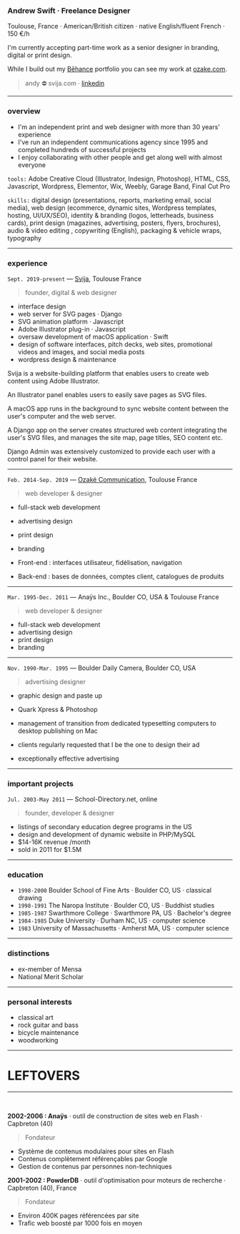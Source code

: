 
### Andrew Swift · Freelance Designer

Toulouse, France · American/British citizen · native English/fluent French · 150 €/h

I'm currently accepting part-time work as a senior designer in branding, digital or print design.

While I build out my [Bēhance](https://www.behance.net/andrewswift) portfolio you can see my work at [ozake.com](https://ozake.com).
> andy ⛔ svija.com · [linkedin](https://www.linkedin.com/in/andrew-swift-89415014b/)

---
### overview

- I'm an independent print and web designer with more than 30 years' experience
- I've run an independent communications agency since 1995 and completed hundreds of successful projects
- I enjoy collaborating with other people and get along well with almost everyone

`tools:` Adobe Creative Cloud (Illustrator, Indesign, Photoshop), HTML, CSS, Javascript, Wordpress, Elementor, Wix, Weebly, Garage Band, Final Cut Pro

`skills:` digital design (presentations, reports, marketing email, social media), web design (ecommerce, dynamic sites, Wordpress templates, hosting, UI/UX/SEO), identity & branding (logos, letterheads, business cards), print design (magazines, advertising, posters, flyers, brochures), audio & video editing , copywriting (English), packaging & vehicle wraps, typography

---
### experience

`Sept. 2019-present` — [Svija](https://svija.com), Toulouse France
> founder, digital & web designer
- interface design
- web server for SVG pages · Django
- SVG animation platform · Javascript
- Adobe Illustrator plug-in · Javascript
- oversaw development of macOS application · Swift
- design of software interfaces, pitch decks, web sites, promotional videos and images, and social media posts
- wordpress design & maintenance

Svija is a website-building platform that enables users to create web content using Adobe Illustrator.

An Illustrator panel enables users to easily save pages as SVG files.

A macOS app runs in the background to sync website content between the user's computer and the web server.

A Django app on the server creates structured web content integrating the user's SVG files, and manages the site map, page titles, SEO content etc.

Django Admin was extensively customized to provide each user with a control panel for their website.

---
`Feb. 2014-Sep. 2019` — [Ozaké Communication](https://ozake.com), Toulouse France
> web developer & designer
- full-stack web development
- advertising design
- print design 
- branding

- Front-end : interfaces utilisateur, fidélisation, navigation
- Back-end : bases de données, comptes client, catalogues de produits

---
`Mar. 1995-Dec. 2011` — Anaÿs Inc., Boulder CO, USA & Toulouse France
> web developer & designer
- full-stack web development
- advertising design
- print design 
- branding

---
`Nov. 1990-Mar. 1995` — Boulder Daily Camera, Boulder CO, USA
> advertising designer
- graphic design and paste up
- Quark Xpress & Photoshop
- management of transition from dedicated typesetting computers to desktop publishing on Mac

- clients regularly requested that I be the one to design their ad
- exceptionally effective advertising


---
### important projects

`Jul. 2003-May 2011` — School-Directory.net, online 
> founder, developer & designer
- listings of secondary education degree programs in the US
- design and development of dynamic website in PHP/MySQL
- $14-16K revenue /month
- sold in 2011 for $1.5M

---
### education

- `1998-2000` Boulder School of Fine Arts · Boulder CO, US · classical drawing
- `1998-1991` The Naropa Institute · Boulder CO, US · Buddhist studies
- `1985-1987` Swarthmore College · Swarthmore PA, US · Bachelor's degree
- `1984-1985` Duke University · Durham NC, US · computer science  
- `1983` University of Massachusetts · Amherst MA, US · computer science  

---
### distinctions

- ex-member of Mensa
- National Merit Scholar

---
### personal interests

- classical art
- rock guitar and bass
- bicycle maintenance
- woodworking

---

# LEFTOVERS










---
&nbsp;

**2002-2006 : Anaÿs** · outil de construction de sites web en Flash · Capbreton (40)
> Fondateur
- Système de contenus modulaires pour sites en Flash
- Contenus complètement référençables par Google
- Gestion de contenus par personnes non-techniques


**2001-2002 : PowderDB** · outil d'optimisation pour moteurs de recherche · Capbreton (40), France
> Fondateur
- Environ 400K pages référencées par site
- Trafic web boosté par 1000 fois en moyen

&nbsp;



